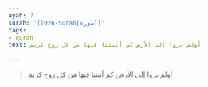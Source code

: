 ```yaml
---
ayah: 7
surah: '[[026-Surah|سورة]]'
tags:
- quran
text: أولم يروا إلى الأرض كم أنبتنا فيها من كل زوج كريم

---
```

> أولم يروا إلى الأرض كم أنبتنا فيها من كل زوج كريم
